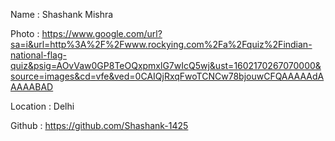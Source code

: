 Name : Shashank Mishra

Photo : https://www.google.com/url?sa=i&url=http%3A%2F%2Fwww.rockying.com%2Fa%2Fquiz%2Findian-national-flag-quiz&psig=AOvVaw0GP8TeOQxpmxlG7wIcQ5wj&ust=1602170267070000&source=images&cd=vfe&ved=0CAIQjRxqFwoTCNCw78bjouwCFQAAAAAdAAAAABAD

Location : Delhi

Github : https://github.com/Shashank-1425
